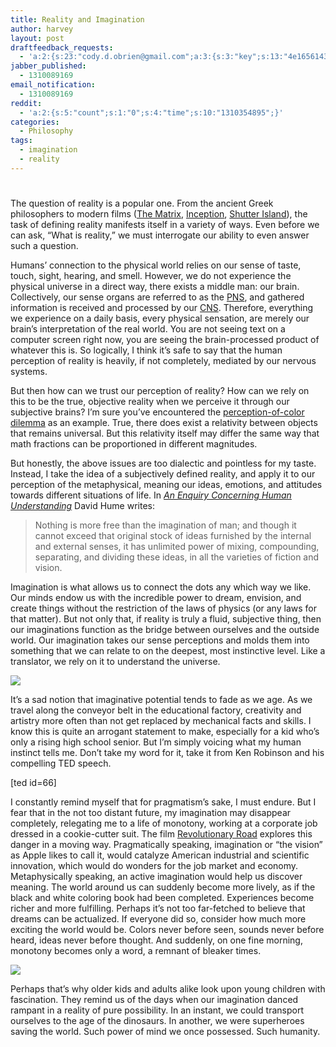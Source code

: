 ```yaml
---
title: Reality and Imagination
author: harvey
layout: post
draftfeedback_requests:
  - 'a:2:{s:23:"cody.d.obrien@gmail.com";a:3:{s:3:"key";s:13:"4e16561431459";s:4:"time";s:10:"1310086676";s:7:"user_id";s:8:"24387590";}s:21:"tansforever@gmail.com";a:3:{s:3:"key";s:13:"4e165647a85cb";s:4:"time";s:10:"1310086727";s:7:"user_id";s:8:"24387590";}}'
jabber_published:
  - 1310089169
email_notification:
  - 1310089169
reddit:
  - 'a:2:{s:5:"count";s:1:"0";s:4:"time";s:10:"1310354895";}'
categories:
  - Philosophy
tags:
  - imagination
  - reality
---
```

# 

The question of reality is a popular one. From the ancient Greek philosophers to modern films ([The Matrix][1], [Inception][2], [Shutter Island][3]), the task of defining reality manifests itself in a variety of ways. Even before we can ask, “What is reality,” we must interrogate our ability to even answer such a question.

 [1]: http://en.wikipedia.org/wiki/The_Matrix
 [2]: http://en.wikipedia.org/wiki/Inception
 [3]: http://en.wikipedia.org/wiki/Shutter_Island_(film)

Humans’ connection to the physical world relies on our sense of taste, touch, sight, hearing, and smell. However, we do not experience the physical universe in a direct way, there exists a middle man: our brain. Collectively, our sense organs are referred to as the [PNS][4], and gathered information is received and processed by our [CNS][5]. Therefore, everything we experience on a daily basis, every physical sensation, are merely our brain’s interpretation of the real world. You are not seeing text on a computer screen right now, you are seeing the brain-processed product of whatever this is. So logically, I think it’s safe to say that the human perception of reality is heavily, if not completely, mediated by our nervous systems.

 [4]: http://en.wikipedia.org/wiki/Peripheral_nervous_system
 [5]: http://en.wikipedia.org/wiki/Central_nervous_system

But then how can we trust our perception of reality? How can we rely on this to be the true, objective reality when we perceive it through our subjective brains? I’m sure you’ve encountered the [perception-of-color dilemma][6] as an example. True, there does exist a relativity between objects that remains universal. But this relativity itself may differ the same way that math fractions can be proportioned in different magnitudes.

 [6]: http://en.wikipedia.org/wiki/List_of_unsolved_problems_in_philosophy#Qualia

But honestly, the above issues are too dialectic and pointless for my taste. Instead, I take the idea of a subjectively defined reality, and apply it to our perception of the metaphysical, meaning our ideas, emotions, and attitudes towards different situations of life. In *[An Enquiry Concerning Human Understanding][7]* David Hume writes:

 [7]: http://en.wikipedia.org/wiki/An_Enquiry_Concerning_Human_Understanding

> Nothing is more free than the imagination of man; and though it cannot exceed that original stock of ideas furnished by the internal and external senses, it has unlimited power of mixing, compounding, separating, and dividing these ideas, in all the varieties of fiction and vision.

Imagination is what allows us to connect the dots any which way we like. Our minds endow us with the incredible power to dream, envision, and create things without the restriction of the laws of physics (or any laws for that matter). But not only that, if reality is truly a fluid, subjective thing, then our imaginations function as the bridge between ourselves and the outside world. Our imagination takes our sense perceptions and molds them into something that we can relate to on the deepest, most instinctive level. Like a translator, we rely on it to understand the universe.

![][8]

 [8]: http://www.google.com/url?source=imgres&ct=img&q=http://www.neptune3d.net/images/treehill.jpg&sa=X&ei=lFUWTrWbG8LZgAfekN33Dw&ved=0CAQQ8wc4Hg&usg=AFQjCNFMBnhLAPrwaXLnh26cxo6vrC2H_g

It’s a sad notion that imaginative potential tends to fade as we age. As we travel along the conveyor belt in the educational factory, creativity and artistry more often than not get replaced by mechanical facts and skills. I know this is quite an arrogant statement to make, especially for a kid who’s only a rising high school senior. But I’m simply voicing what my human instinct tells me. Don’t take my word for it, take it from Ken Robinson and his compelling TED speech.

[ted id=66]

I constantly remind myself that for pragmatism’s sake, I must endure. But I fear that in the not too distant future, my imagination may disappear completely, relegating me to a life of monotony, working at a corporate job dressed in a cookie-cutter suit. The film [Revolutionary Road][9] explores this danger in a moving way. Pragmatically speaking, imagination or “the vision” as Apple likes to call it, would catalyze American industrial and scientific innovation, which would do wonders for the job market and economy. Metaphysically speaking, an active imagination would help us discover meaning. The world around us can suddenly become more lively, as if the black and white coloring book had been completed. Experiences become richer and more fulfilling. Perhaps it’s not too far-fetched to believe that dreams can be actualized. If everyone did so, consider how much more exciting the world would be. Colors never before seen, sounds never before heard, ideas never before thought. And suddenly, on one fine morning, monotony becomes only a word, a remnant of bleaker times.

 [9]: http://en.wikipedia.org/wiki/Revolutionary_Road_(film)

![][10]

 [10]: http://www.google.com/url?source=imgres&ct=img&q=http://4.bp.blogspot.com/-14x67Be9e6E/TZnXqQdgcNI/AAAAAAAAAH8/EwIdAlylWFI/s1600/imagination2.jpg&sa=X&ei=rFQWTpLSMo7QgAeclMn3Dw&ved=0CAQQ8wc&usg=AFQjCNET0RviR5Dmg5j0bRP9SMWWul9_Ww

Perhaps that’s why older kids and adults alike look upon young children with fascination. They remind us of the days when our imagination danced rampant in a reality of pure possibility. In an instant, we could transport ourselves to the age of the dinosaurs. In another, we were superheroes saving the world. Such power of mind we once possessed. Such humanity.
